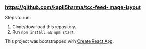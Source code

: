 ### https://github.com/kapil5harma/tcc-feed-image-layout

Steps to run:

1. Clone/download this repository.
2. Run `npm install && npm start`.

This project was bootstrapped with [Create React App](https://github.com/facebook/create-react-app).
